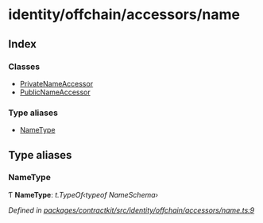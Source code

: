 # identity/offchain/accessors/name

## Index

### Classes

* [PrivateNameAccessor](../classes/_identity_offchain_accessors_name_.privatenameaccessor.md)
* [PublicNameAccessor](../classes/_identity_offchain_accessors_name_.publicnameaccessor.md)

### Type aliases

* [NameType](_identity_offchain_accessors_name_.md#nametype)

## Type aliases

### NameType

Ƭ **NameType**: _t.TypeOf‹typeof NameSchema›_

_Defined in_ [_packages/contractkit/src/identity/offchain/accessors/name.ts:9_](https://github.com/celo-org/celo-monorepo/blob/master/packages/contractkit/src/identity/offchain/accessors/name.ts#L9)

